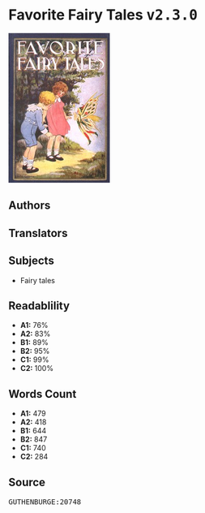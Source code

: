 # Favorite Fairy Tales <kbd>v2.3.0</kbd>

![](./cover.medium.jpg "")

## Authors



## Translators



## Subjects


 - Fairy tales

## Readablility


 - **A1:** 76%
 - **A2:** 83%
 - **B1:** 89%
 - **B2:** 95%
 - **C1:** 99%
 - **C2:** 100%

## Words Count


 - **A1:** 479
 - **A2:** 418
 - **B1:** 644
 - **B2:** 847
 - **C1:** 740
 - **C2:** 284

## Source


<kbd>GUTHENBURGE:20748</kbd>
